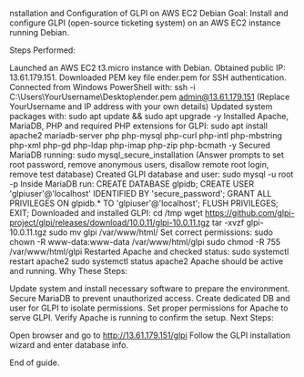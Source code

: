 nstallation and Configuration of GLPI on AWS EC2 Debian
Goal: Install and configure GLPI (open-source ticketing system) on an AWS EC2 instance running Debian.

Steps Performed:

Launched an AWS EC2 t3.micro instance with Debian.
Obtained public IP: 13.61.179.151.
Downloaded PEM key file ender.pem for SSH authentication.
Connected from Windows PowerShell with:
ssh -i C:\Users\YourUsername\Desktop\ender.pem admin@13.61.179.151
(Replace YourUsername and IP address with your own details)
Updated system packages with:
sudo apt update && sudo apt upgrade -y
Installed Apache, MariaDB, PHP and required PHP extensions for GLPI:
sudo apt install apache2 mariadb-server php php-mysql php-curl php-intl php-mbstring php-xml php-gd php-ldap php-imap php-zip php-bcmath -y
Secured MariaDB running:
sudo mysql_secure_installation
(Answer prompts to set root password, remove anonymous users, disallow remote root login, remove test database)
Created GLPI database and user:
sudo mysql -u root -p
Inside MariaDB run:
CREATE DATABASE glpidb;
CREATE USER 'glpiuser'@'localhost' IDENTIFIED BY 'secure_password';
GRANT ALL PRIVILEGES ON glpidb.* TO 'glpiuser'@'localhost';
FLUSH PRIVILEGES;
EXIT;
Downloaded and installed GLPI:
cd /tmp
wget https://github.com/glpi-project/glpi/releases/download/10.0.11/glpi-10.0.11.tgz
tar -xvzf glpi-10.0.11.tgz
sudo mv glpi /var/www/html/
Set correct permissions:
sudo chown -R www-data:www-data /var/www/html/glpi
sudo chmod -R 755 /var/www/html/glpi
Restarted Apache and checked status:
sudo systemctl restart apache2
sudo systemctl status apache2
Apache should be active and running.
Why These Steps:

Update system and install necessary software to prepare the environment.
Secure MariaDB to prevent unauthorized access.
Create dedicated DB and user for GLPI to isolate permissions.
Set proper permissions for Apache to serve GLPI.
Verify Apache is running to confirm the setup.
Next Steps:

Open browser and go to http://13.61.179.151/glpi
Follow the GLPI installation wizard and enter database info.

End of guide.
